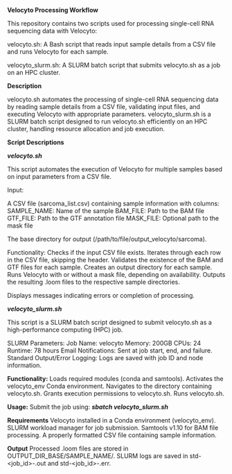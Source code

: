 **Velocyto Processing Workflow**


This repository contains two scripts used for processing single-cell RNA sequencing data with Velocyto:

velocyto.sh: A Bash script that reads input sample details from a CSV file and runs Velocyto for each sample.

velocyto_slurm.sh: A SLURM batch script that submits velocyto.sh as a job on an HPC cluster.


**Description**

velocyto.sh automates the processing of single-cell RNA sequencing data by reading sample details from a CSV file, validating input files, and executing Velocyto with appropriate parameters. 
velocyto_slurm.sh is a SLURM batch script designed to run velocyto.sh efficiently on an HPC cluster, handling resource allocation and job execution.

**Script Descriptions**

***velocyto.sh***

This script automates the execution of Velocyto for multiple samples based on input parameters from a CSV file.

Input:

A CSV file (sarcoma_list.csv) containing sample information with columns:
SAMPLE_NAME: Name of the sample
BAM_FILE: Path to the BAM file
GTF_FILE: Path to the GTF annotation file
MASK_FILE: Optional path to the mask file

The base directory for output (/path/to/file/output_velocyto/sarcoma).

Functionality:
Checks if the input CSV file exists.
Iterates through each row in the CSV file, skipping the header.
Validates the existence of the BAM and GTF files for each sample.
Creates an output directory for each sample.
Runs Velocyto with or without a mask file, depending on availability.
Outputs the resulting .loom files to the respective sample directories.

Displays messages indicating errors or completion of processing.

***velocyto_slurm.sh***

This script is a SLURM batch script designed to submit velocyto.sh as a high-performance computing (HPC) job.

SLURM Parameters:
Job Name: velocyto
Memory: 200GB
CPUs: 24
Runtime: 78 hours
Email Notifications: Sent at job start, end, and failure.
Standard Output/Error Logging: Logs are saved with job ID and node information.

**Functionality:**
Loads required modules (conda and samtools).
Activates the velocyto_env Conda environment.
Navigates to the directory containing velocyto.sh.
Grants execution permissions to velocyto.sh.
Runs velocyto.sh.

**Usage:**
Submit the job using:
***sbatch velocyto_slurm.sh***

**Requirements**
Velocyto installed in a Conda environment (velocyto_env).
SLURM workload manager for job submission.
Samtools v1.10 for BAM file processing.
A properly formatted CSV file containing sample information.

**Output**
Processed .loom files are stored in OUTPUT_DIR_BASE/SAMPLE_NAME/.
SLURM logs are saved in std-<job_id>-<node>.out and std-<job_id>-<node>.err.
